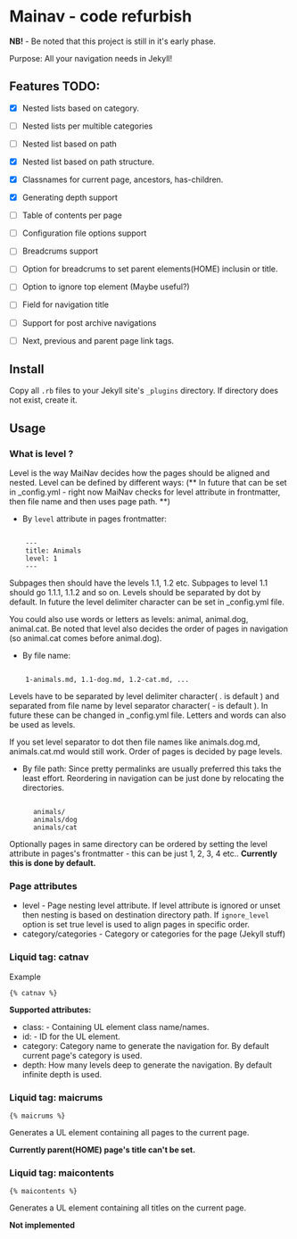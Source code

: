 # Mainav - code refurbish

**NB!** - Be noted that this project is still in it's early phase.

Purpose: All your navigation needs in Jekyll!

## Features TODO:

 - [x] Nested lists based on category.
 - [ ] Nested lists per multible categories
 - [ ] Nested list based on path
 - [x] Nested list based on path structure.
 - [x] Classnames for current page, ancestors, has-children. 
 - [x] Generating depth support
 - [ ] Table of contents per page
 - [ ] Configuration file options support 
 - [ ] Breadcrums support
 - [ ] Option for breadcrums to set parent elements(HOME) inclusin or title.
 - [ ] Option to ignore top element (Maybe useful?)
 - [ ] Field for navigation title
 - [ ] Support for post archive navigations
 - [ ] Next, previous and parent page link tags. 
  



## Install

Copy all `.rb` files to your Jekyll site's `_plugins` directory. If directory does not exist, create it.

## Usage

### What is level ?

Level is the way MaiNav decides how the pages should be aligned and nested. 
Level can be defined by different ways: 
(** In future that can be set in _config.yml - right now MaiNav checks for level attribute in frontmatter, then file name and then uses page path. **)
 
 - By `level` attribute in pages frontmatter:

```

    ---
    title: Animals
    level: 1
    ---

```
Subpages then should have the levels 1.1, 1.2 etc. Subpages to level 1.1 should go 1.1.1, 1.1.2 and so on. Levels should be separated by dot by default. In future the level delimiter character can be set in _config.yml file.

You could also use words or letters as levels: animal, animal.dog, animal.cat.
Be noted that level also decides the order of pages in navigation (so animal.cat comes before animal.dog).

 - By file name: 

``` 
    
    1-animals.md, 1.1-dog.md, 1.2-cat.md, ... 

```
Levels have to be separated by level delimiter character( . is default ) and separated from file name by level separator character( - is default ). 
In future these can be changed in _config.yml file. Letters and words can also be used as levels. 

If you set level separator to dot then file names like animals.dog.md, animals.cat.md would still work. Order of pages is decided by page levels.

 - By file path:
Since pretty permalinks are usually preferred this taks the least effort. 
Reordering in navigation can be just done by relocating the directories. 

```

      animals/  
      animals/dog
      animals/cat
```
Optionally pages in same directory can be ordered by setting the level attribute in pages's frontmatter - this can be just 1, 2, 3, 4 etc..
**Currently this is done by default.**


### Page attributes

 - level - Page nesting level attribute. If level attribute is ignored or unset then nesting is based on destination directory path. If `ignore_level` option is set true level is used to align pages in specific order. 
 - category/categories - Category or categories for the page (Jekyll stuff)

### Liquid tag: catnav

Example

    {% catnav %}

**Supported attributes:**
 
 - class: - Containing UL element class name/names. 
 - id: - ID for the UL element.
 - category: Category name to generate the navigation for. By default current page's category is used. 
 - depth: How many levels deep to generate the navigation. By default infinite depth is used. 
 


### Liquid tag: maicrums

    {% maicrums %}

Generates a UL element containing all pages to the current page. 

**Currently parent(HOME) page's title can't be set.**


### Liquid tag: maicontents

    {% maicontents %}

Generates a UL element containing all titles on the current page. 

**Not implemented**
